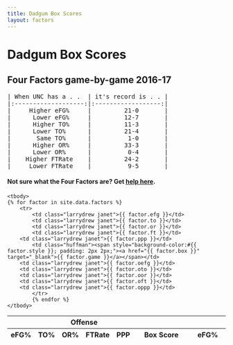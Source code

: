 ```yaml
---
title: Dadgum Box Scores
layout: factors
---
```



# Dadgum Box Scores 

## Four Factors game-by-game 2016-17

<pre class="huffman stilwata">
| When UNC has a . .  | it's record is . . |
|:-------------------:|:------------------:|
|     Higher eFG%     |         21-0       |
|      Lower eFG%     |         12-7       |
|      Higher TO%     |         11-3       |
|      Lower TO%      |         21-4       |
|       Same TO%      |          1-0       |
|      Higher OR%     |         33-3       |
|      Lower OR%      |          0-4       |
|    Higher FTRate    |         24-2       |
|     Lower FTRate    |          9-5       |
</pre>


#### Not sure what the Four Factors are? Get [help here](https://cbbstatshelp.com/four-factors/intro/).

<table id="example" class="display center" cellspacing="0" width="100%" style="table-layout:auto;">
	<thead>
     <tr>
     <th scope="col" colspan="1" class="larrydrew"></th>
     <th scope="col" colspan="4" class="larrydrew">Offense</th>
     <th scope="col" colspan="8" style="padding-left: 450px" class="larrydrew">Defense</th>
    </tr>
         <tr> 
           <th class="larrydrew janet">eFG%</th>
           <th class="larrydrew janet">TO%</th>
           <th class="larrydrew janet">OR%</th>
           <th class="larrydrew janet">FTRate</th>
           <th class="larrydrew janet">PPP</th>
          <th class="huffman" data-sortable="false">Box Score</th>
           <th class="larrydrew janet">eFG%</th>
           <th class="larrydrew janet">TO%</th>
           <th class="larrydrew janet">OR%</th>
           <th class="larrydrew janet">FTRate</th>
           <th class="larrydrew janet">PPP</th>
         </tr>
     </thead>

    <tbody>
	{% for factor in site.data.factors %}
		<tr>
  			<td class="larrydrew janet">{{ factor.efg }}</td> 
  			<td class="larrydrew janet">{{ factor.to }}</td>
  			<td class="larrydrew janet">{{ factor.or }}</td>
  			<td class="larrydrew janet">{{ factor.ft }}</td>
        <td class="larrydrew janet">{{ factor.ppp }}</td>
            <td class="huffman"><span style="background-color:#{{ factor.style }}; padding: 2px 2px;"><a href="{{ factor.box }}" target="_blank">{{ factor.game }}</a></span></td>
        <td class="larrydrew janet">{{ factor.oefg }}</td> 
        <td class="larrydrew janet">{{ factor.oto }}</td>
        <td class="larrydrew janet">{{ factor.oor }}</td>
        <td class="larrydrew janet">{{ factor.oft }}</td>
        <td class="larrydrew janet">{{ factor.oppp }}</td>
  			</tr>
  			{% endfor %}
    </tbody>
</table>


